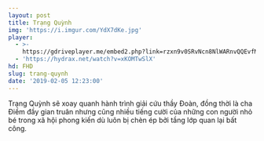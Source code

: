```yaml
---
layout: post
title: Trạng Quỳnh
img: 'https://i.imgur.com/YdX7dKe.jpg'
player:
  - >-
    https://gdriveplayer.me/embed2.php?link=rzxn9v0SRvNcn8NlWARnvQQEvfMnsDZZP16dpm2JlwzlPtjZPRAfJGB8R7u9Pc6g82y407l52%252F8GiNqXmxa2DKF8AmyoGITtkfi2QLGvwDCXL7xxngO15yLnSgekxUCOZZ%252BaKXCRz3qFykDhOVGKn2olHZjh754F6W1cmeuUoJAHtlkn2ZQgRfmSNZpl%252FFqJ3hvuAkLa9%252B20uQ%252BWysIl4e
  - 'https://hydrax.net/watch?v=xKOMTwSlX'
hd: FHD
slug: trang-quynh
date: '2019-02-05 12:23:00'
---
```

Trạng Quỳnh sẽ xoay quanh hành trình giải cứu thầy Đoàn, đồng thời là cha Điềm đầy gian truân nhưng cũng nhiều tiếng cười của những con người nhỏ bé trong xã hội phong kiến dù luôn bị chèn ép bởi tầng lớp quan lại bất công.
